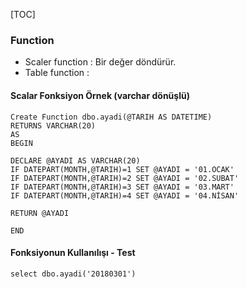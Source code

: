 





[TOC]





### Function

- Scaler function : Bir değer döndürür.
- Table function :



#### Scalar Fonksiyon Örnek (varchar dönüşlü)



```mssql
Create Function dbo.ayadi(@TARIH AS DATETIME)
RETURNS VARCHAR(20)
AS
BEGIN

DECLARE @AYADI AS VARCHAR(20)
IF DATEPART(MONTH,@TARIH)=1 SET @AYADI = '01.OCAK'
IF DATEPART(MONTH,@TARIH)=2 SET @AYADI = '02.SUBAT'
IF DATEPART(MONTH,@TARIH)=3 SET @AYADI = '03.MART'
IF DATEPART(MONTH,@TARIH)=4 SET @AYADI = '04.NİSAN'

RETURN @AYADI

END
```



#### Fonksiyonun Kullanılışı - Test

```mssql
select dbo.ayadi('20180301')
```





